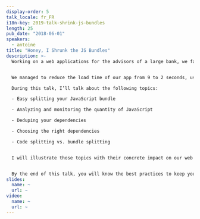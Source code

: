 ```yaml
---
display-order: 5
talk_locale: fr_FR
i18n-key: 2019-talk-shrink-js-bundles
length: 25
pub_date: "2018-06-01"
speakers:
  - antoine
title: "Honey, I Shrunk the JS Bundles"
description: >-
  Working on a web applications for the advisors of a large bank, we faced performance problems caused by the large quantity of JavaScript we were sending our users.


  We managed to reduce the load time of our app from 9 to 2 seconds, using several methods: bundle analysis, code splitting and dependency deduplication.

  During this talk, I’ll talk about the following topics:

  - Easy splitting your JavaScript bundle

  - Analyzing and monitoring the quantity of JavaScript

  - Deduping your dependencies

  - Choosing the right dependencies

  - Code splitting vs. bundle splitting


  I will illustrate those topics with their concrete impact on our web application’s performance.


  By the end of this talk, you will know the best practices to keep your JavaScript size as low as possible, and will have access to training materials that I wrote that will help make you experts on the topic.
slides:
  name: ~
  url: ~
video:
  name: ~
  url: ~
---
```

